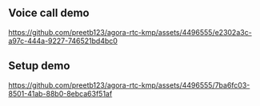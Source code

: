 
## Voice call demo

https://github.com/preetb123/agora-rtc-kmp/assets/4496555/e2302a3c-a97c-444a-9227-746521bd4bc0


## Setup demo
https://github.com/preetb123/agora-rtc-kmp/assets/4496555/7ba6fc03-8501-41ab-88b0-8ebca63f51af

